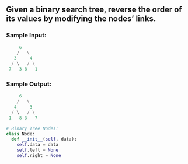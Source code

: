 ## Given a binary search tree, reverse the order of its values by modifying the nodes’ links.

### Sample Input:
```python
     6
    /   \
   3     4
  / \   / \
 7   3 8   1
```

### Sample Output:
```python
     6
    /   \
   4     3
  / \   / \
 1   8 3   7
```

```python 
# Binary Tree Nodes:
class Node:
  def __init__(self, data):
    self.data = data 
    self.left = None 
    self.right = None
```